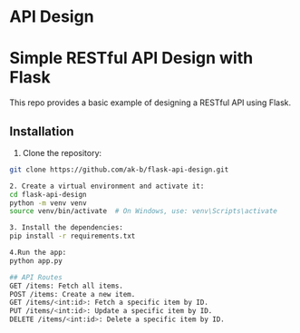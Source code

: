 # API Design

# Simple RESTful API Design with Flask

This repo provides a basic example of designing a RESTful API using Flask.

## Installation

1. Clone the repository:
```bash
git clone https://github.com/ak-b/flask-api-design.git

2. Create a virtual environment and activate it:
cd flask-api-design
python -m venv venv
source venv/bin/activate  # On Windows, use: venv\Scripts\activate

3. Install the dependencies:
pip install -r requirements.txt

4.Run the app:
python app.py

## API Routes
GET /items: Fetch all items.
POST /items: Create a new item.
GET /items/<int:id>: Fetch a specific item by ID.
PUT /items/<int:id>: Update a specific item by ID.
DELETE /items/<int:id>: Delete a specific item by ID.
